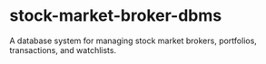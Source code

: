 # stock-market-broker-dbms
A database system for managing stock market brokers, portfolios, transactions, and watchlists.
